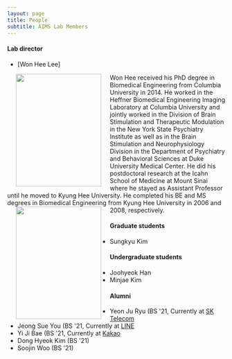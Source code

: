 ```yaml
---
layout: page
title: People
subtitle: AIMS Lab Members
---
```


#### Lab director
* [Won Hee Lee]
<img src="khu-aims/assets/img/khu_lab_pic.jpg" width="197" height="260" align="left" hspace="20" />
Won Hee received his PhD degree in Biomedical Engineering from Columbia University in 2014. He worked in the Heffner Biomedical Engineering Imaging Laboratory at Columbia University and jointly worked in the Division of Brain Stimulation and Therapeutic Modulation in the New York State Psychiatry Institute as well as in the Brain Stimulation and Neurophysiology Division in the Department of Psychiatry and Behavioral Sciences at Duke University Medical Center. He did his postdoctoral research at the Icahn School of Medicine at Mount Sinai where he stayed as Assistant Professor until he moved to Kyung Hee University. He completed his BE and MS degrees in Biomedical Engineering from Kyung Hee University in 2006 and 2008, respectively.

 <img src="https://github.com/wonhee-lee/khu-aims/blob/master/assets/img/khu_lab_pic.jpg" width="197" height="260" align="left" hspace="20" />


#### Graduate students
* Sungkyu Kim

#### Undergraduate students
* Joohyeok Han
* Minjae Kim  

#### Alumni

* Yeon Ju Ryu (BS '21, Currently at [SK Telecom](https://www.sktelecom.com/index.html)
* Jeong Sue You (BS '21, Currently at [LINE](https://line.me/ko/)
* Yi Ji Bae (BS '21, Currently at [Kakao](https://www.kakaocorp.com/page/)
* Dong Hyeok Kim (BS '21)
* Soojin Woo (BS '21)
